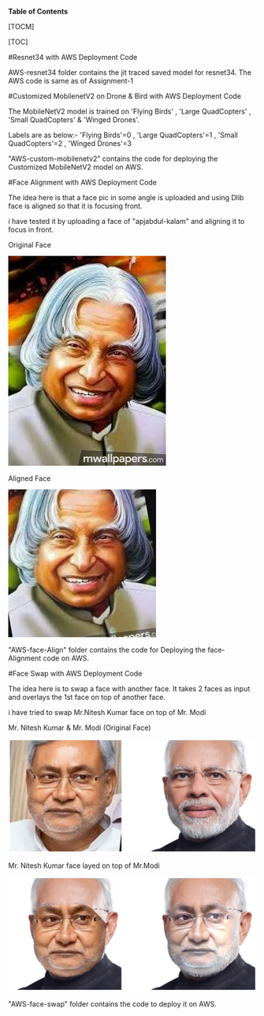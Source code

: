 
**Table of Contents**

[TOCM]

[TOC]

#Resnet34 with AWS Deployment Code

AWS-resnet34 folder contains the jit traced saved model for resnet34.
The AWS code is same as of Assignment-1

#Customized MobilenetV2 on Drone & Bird with AWS Deployment Code

The MobileNetV2 model is trained on 'Flying Birds' , 'Large QuadCopters' , 'Small QuadCopters' & 'Winged Drones'.

Labels are as below:-
'Flying Birds'=0 , 'Large QuadCopters'=1 , 'Small QuadCopters'=2 , 'Winged Drones'=3


"AWS-custom-mobilenetv2" contains the code for deploying the Customized MobileNetV2 model on AWS.

#Face Alignment with AWS Deployment Code

The idea here is that a face pic in some angle is uploaded and using Dlib face is aligned so that it is focusing front.

i have tested it by uploading a face of "apjabdul-kalam"  and aligning it to focus in front.

Original Face

![alt text](https://github.com/Balmukund151/EVA4Phase2/blob/master/Assignment-3/AWS-face-Align/apjabdul-kalam.jpg)

Aligned Face

![alt text](https://github.com/Balmukund151/EVA4Phase2/blob/master/Assignment-3/AWS-face-Align/apjabdul-kalam-Aligned.jpg)

"AWS-face-Align" folder contains the code for Deploying the face-Alignment code on AWS.

#Face Swap with AWS Deployment Code

The idea here is to swap a face with another face.
It takes 2 faces as input and overlays the 1st face on top of another face.

i have tried to swap Mr.Nitesh Kumar face on top of Mr. Modi

Mr. Nitesh Kumar & Mr. Modi (Original Face)

![alt text](https://github.com/Balmukund151/EVA4Phase2/blob/master/Assignment-3/AWS-face-swap/nitish-kumar-and-Modi.jpg)


Mr. Nitesh Kumar face layed on top of Mr.Modi

![alt text](https://github.com/Balmukund151/EVA4Phase2/blob/master/Assignment-3/AWS-face-swap/nitish-kumar-on-Modi.jpg)

"AWS-face-swap" folder contains the code to deploy it on AWS.

